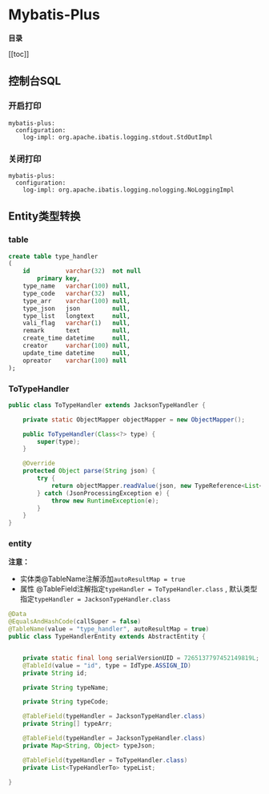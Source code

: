 # Mybatis-Plus

**目录**

[[toc]]

## 控制台SQL

### 开启打印

```properties
mybatis-plus:
  configuration:
    log-impl: org.apache.ibatis.logging.stdout.StdOutImpl
```

### 关闭打印

```properties
mybatis-plus:
  configuration:
    log-impl: org.apache.ibatis.logging.nologging.NoLoggingImpl
```

## Entity类型转换

### table

```sql
create table type_handler
(
    id          varchar(32)  not null
        primary key,
    type_name   varchar(100) null,
    type_code   varchar(32)  null,
    type_arr    varchar(100) null,
    type_json   json         null,
    type_list   longtext     null,
    vali_flag   varchar(1)   null,
    remark      text         null,
    create_time datetime     null,
    creator     varchar(100) null,
    update_time datetime     null,
    opreator    varchar(100) null
);
```

### ToTypeHandler

```java
public class ToTypeHandler extends JacksonTypeHandler {

    private static ObjectMapper objectMapper = new ObjectMapper();

    public ToTypeHandler(Class<?> type) {
        super(type);
    }

    @Override
    protected Object parse(String json) {
        try {
            return objectMapper.readValue(json, new TypeReference<List<TypeHandlerTo>>(){});
        } catch (JsonProcessingException e) {
            throw new RuntimeException(e);
        }
    }
}
```

### entity

**注意：**

- 实体类@TableName注解添加`autoResultMap = true`
- 属性 @TableField注解指定`typeHandler = ToTypeHandler.class` , 默认类型指定`typeHandler = JacksonTypeHandler.class`

```java
@Data
@EqualsAndHashCode(callSuper = false)
@TableName(value = "type_handler", autoResultMap = true)
public class TypeHandlerEntity extends AbstractEntity {


    private static final long serialVersionUID = 7265137797452149819L;
    @TableId(value = "id", type = IdType.ASSIGN_ID)
    private String id;

    private String typeName;

    private String typeCode;

    @TableField(typeHandler = JacksonTypeHandler.class)
    private String[] typeArr;

    @TableField(typeHandler = JacksonTypeHandler.class)
    private Map<String, Object> typeJson;

    @TableField(typeHandler = ToTypeHandler.class)
    private List<TypeHandlerTo> typeList;

}
```

